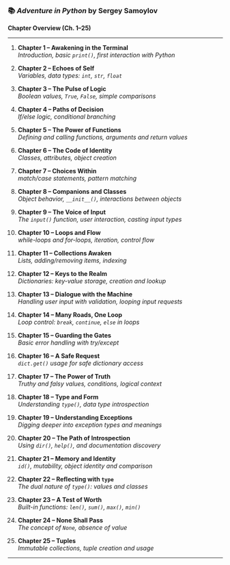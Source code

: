 ### 📚 *Adventure in Python* by Sergey Samoylov  

**Chapter Overview (Ch. 1–25)**

---

1. **Chapter 1 – Awakening in the Terminal**  
   *Introduction, basic `print()`, first interaction with Python*

2. **Chapter 2 – Echoes of Self**  
   *Variables, data types: `int`, `str`, `float`*

3. **Chapter 3 – The Pulse of Logic**  
   *Boolean values, `True`, `False`, simple comparisons*

4. **Chapter 4 – Paths of Decision**  
   *If/else logic, conditional branching*

5. **Chapter 5 – The Power of Functions**  
   *Defining and calling functions, arguments and return values*

6. **Chapter 6 – The Code of Identity**  
   *Classes, attributes, object creation*

7. **Chapter 7 – Choices Within**  
   *match/case statements, pattern matching*

8. **Chapter 8 – Companions and Classes**  
   *Object behavior, `__init__()`, interactions between objects*

9. **Chapter 9 – The Voice of Input**  
   *The `input()` function, user interaction, casting input types*

10. **Chapter 10 – Loops and Flow**  
    *while-loops and for-loops, iteration, control flow*

11. **Chapter 11 – Collections Awaken**  
    *Lists, adding/removing items, indexing*

12. **Chapter 12 – Keys to the Realm**  
    *Dictionaries: key-value storage, creation and lookup*

13. **Chapter 13 – Dialogue with the Machine**  
    *Handling user input with validation, looping input requests*

14. **Chapter 14 – Many Roads, One Loop**  
    *Loop control: `break`, `continue`, `else` in loops*

15. **Chapter 15 – Guarding the Gates**  
    *Basic error handling with try/except*

16. **Chapter 16 – A Safe Request**  
    *`dict.get()` usage for safe dictionary access*

17. **Chapter 17 – The Power of Truth**  
    *Truthy and falsy values, conditions, logical context*

18. **Chapter 18 – Type and Form**  
    *Understanding `type()`, data type introspection*

19. **Chapter 19 – Understanding Exceptions**  
    *Digging deeper into exception types and meanings*

20. **Chapter 20 – The Path of Introspection**  
    *Using `dir()`, `help()`, and documentation discovery*

21. **Chapter 21 – Memory and Identity**  
    *`id()`, mutability, object identity and comparison*

22. **Chapter 22 – Reflecting with `type`**  
    *The dual nature of `type()`: values and classes*

23. **Chapter 23 – A Test of Worth**  
    *Built-in functions: `len()`, `sum()`, `max()`, `min()`*

24. **Chapter 24 – None Shall Pass**  
    *The concept of `None`, absence of value*

25. **Chapter 25 – Tuples**  
    *Immutable collections, tuple creation and usage*

---

